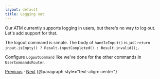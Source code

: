 ```yaml
---
layout: default
title: Logging out
---
```


Our ATM currently supports logging in users, but there's no way to log out.
Let's add support for that.

The logout command is simple. The body of `handleInput()` is just `return
input.isEmpty() ? Result.inputCompleted() : Result.invalid();`.

Configure `LogoutCommand` like we've done for the other commands in
`UserCommandsRouter`.

[Previous](11-withdraw-command) · [Next](13-max-withdrawal-across-commands)
{@paragraph style="text-align: center"}
